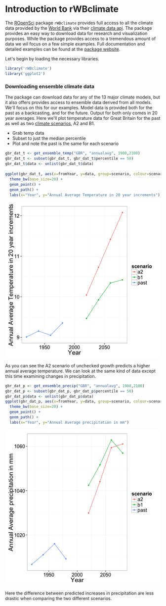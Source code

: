 Introduction to rWBclimate
========================================================

The [ROpenSci](http://www.ropensci.org) package `rWBclimate` provides full access to all the climate data provided by the [World Bank](http://www.worldbank.org/) via their [climate data api](http://data.worldbank.org/developers/climate-data-api).  The package provides an easy way to download data for research and visualization purposes.  While the package provides access to a tremendous amount of data we wil focus on a few simple examples.  Full documentation and detailed examples can be found at the [package website](https://github.com/ropensci/rWBclimate).

Let's begin by loading the necessary libraries.


```r
library('rWBclimate')
library('ggplot2')
```


### Downloading ensemble climate data

The package can download data for any of the 13 major climate models, but it also offers provides access to ensemble data derived from all models.  We'll focus on this for our examples.  Model data is provided both for the past as a backcasting, and for the future.  Output for both only comes in 20 year averages.  Here we'll plot temperature data for Great Britain for the past as well as two [climate scenarios](http://climatesanity.wordpress.com/tag/global-depletion-of-groundwater-resources/), A2 and B1.

+ Grab temp data
+ Subset to just the median percentile
+ Plot and note the past is the same for each scenario


```r
gbr_dat_t <- get_ensemble_temp("GBR", "annualavg", 1900,2100)
gbr_dat_t <- subset(gbr_dat_t, gbr_dat_t$percentile == 50)
gbr_dat_t$data <- unlist(gbr_dat_t$data)

ggplot(gbr_dat_t, aes(x=fromYear, y=data, group=scenario, colour=scenario)) + 
  theme_bw(base_size=20) + 
  geom_point() + 
  geom_path() + 
  labs(x="Year", y="Annual Average Temperature in 20 year increments")
```

![plot of chunk tempPlot](figure/tempPlot.png) 

As you can see the A2 scenario of unchecked growth predicts a higher annual average temperature.  We can look at the same kind of data except this time examining changes in precipitation.


```r
gbr_dat_p <- get_ensemble_precip("GBR", "annualavg", 1900,2100)
gbr_dat_p <- subset(gbr_dat_p, gbr_dat_p$percentile == 50)
gbr_dat_p$data <- unlist(gbr_dat_p$data)
ggplot(gbr_dat_p, aes(x=fromYear, y=data, group=scenario, colour=scenario)) + 
  theme_bw(base_size=20) + 
  geom_point() + 
  geom_path() + 
  labs(x="Year", y="Annual Average precipitation in mm")
```

![plot of chunk precipplot](figure/precipplot.png) 

Here the difference between predicted increases in precipitation are less drastic when comparing the two different scenarios.

